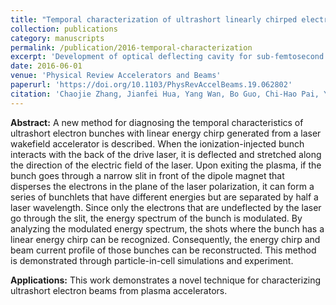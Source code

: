 ```yaml
---
title: "Temporal characterization of ultrashort linearly chirped electron bunches generated from a laser wakefield accelerator"
collection: publications
category: manuscripts
permalink: /publication/2016-temporal-characterization
excerpt: 'Development of optical deflecting cavity for sub-femtosecond resolution measurement of ultrashort electron bunches.'
date: 2016-06-01
venue: 'Physical Review Accelerators and Beams'
paperurl: 'https://doi.org/10.1103/PhysRevAccelBeams.19.062802'
citation: 'Chaojie Zhang, Jianfei Hua, Yang Wan, Bo Guo, Chi-Hao Pai, Yipeng Wu, Fei Li, Hsu-Hsin Chu, Yuqiu Gu, Warren B. Mori, Chan Joshi, Jyhpyng Wang, Wei Lu, "Temporal characterization of ultrashort linearly chirped electron bunches generated from a laser wakefield accelerator," <i>Phys. Rev. Acc. Beams</i>, 19(6), 062802 (2016).'
---
```


**Abstract:** A new method for diagnosing the temporal characteristics of ultrashort electron bunches with linear energy chirp generated from a laser wakefield accelerator is described. When the ionization-injected bunch interacts with the back of the drive laser, it is deflected and stretched along the direction of the electric field of the laser. Upon exiting the plasma, if the bunch goes through a narrow slit in front of the dipole magnet that disperses the electrons in the plane of the laser polarization, it can form a series of bunchlets that have different energies but are separated by half a laser wavelength. Since only the electrons that are undeflected by the laser go through the slit, the energy spectrum of the bunch is modulated. By analyzing the modulated energy spectrum, the shots where the bunch has a linear energy chirp can be recognized. Consequently, the energy chirp and beam current profile of those bunches can be reconstructed. This method is demonstrated through particle-in-cell simulations and experiment.

**Applications:** This work demonstrates a novel technique for characterizing ultrashort electron beams from plasma accelerators.
